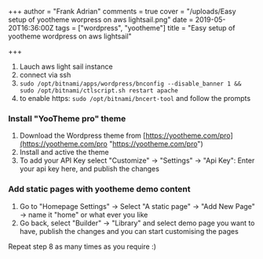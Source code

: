 +++
author = "Frank Adrian"
comments = true
cover = "/uploads/Easy setup of yootheme worpress on aws lightsail.png"
date = 2019-05-20T16:36:00Z
tags = ["wordpress", "yootheme"]
title = "Easy setup of yootheme wordpress on aws lightsail"

+++

1. Lauch aws light sail instance
2. connect via ssh
3. `sudo /opt/bitnami/apps/wordpress/bnconfig --disable_banner 1 && sudo /opt/bitnami/ctlscript.sh restart apache`
4. to enable https: `sudo /opt/bitnami/bncert-tool` and follow the prompts

### Install "YooTheme pro" theme

1. Download the Wordpress theme from [https://yootheme.com/pro](https://yootheme.com/pro "https://yootheme.com/pro")
2. Install and active the theme
3. To add your API Key select "Customize" -> "Settings" -> "Api Key": Enter your api key here, and publish the changes

### Add static pages with yootheme demo content

1. Go to "Homepage Settings" -> Select "A static page" -> "Add New Page" -> name it "home" or what ever you like
2. Go back, select "Builder" -> "Library" and select demo page you want to have, publish the changes and you can start customising the pages

Repeat step 8 as many times as you require :)